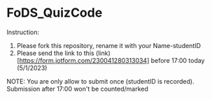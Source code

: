 # FoDS_QuizCode

Instruction:
1. Please fork this repository, rename it with your Name-studentID
2. Please send the link to this (link) [https://form.jotform.com/230041280313034] before 17:00 today (5/1/2023) 

NOTE: You are only allow to submit once (studentID is recorded). Submission after 17:00 won't be counted/marked
